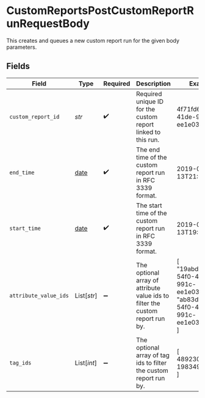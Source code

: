 # CustomReportsPostCustomReportRunRequestBody

This creates and queues a new custom report run for the given body parameters.


## Fields

| Field                                                                              | Type                                                                               | Required                                                                           | Description                                                                        | Example                                                                            |
| ---------------------------------------------------------------------------------- | ---------------------------------------------------------------------------------- | ---------------------------------------------------------------------------------- | ---------------------------------------------------------------------------------- | ---------------------------------------------------------------------------------- |
| `custom_report_id`                                                                 | *str*                                                                              | :heavy_check_mark:                                                                 | Required unique ID for the custom report linked to this run.                       | 4f71fd67-54f0-41de-991c-ee1e031134d1                                               |
| `end_time`                                                                         | [date](https://docs.python.org/3/library/datetime.html#date-objects)               | :heavy_check_mark:                                                                 | The end time of the custom report run in RFC 3339 format.                          | 2019-06-13T21:08:25Z                                                               |
| `start_time`                                                                       | [date](https://docs.python.org/3/library/datetime.html#date-objects)               | :heavy_check_mark:                                                                 | The start time of the custom report run in RFC 3339 format.                        | 2019-06-13T19:08:25Z                                                               |
| `attribute_value_ids`                                                              | List[*str*]                                                                        | :heavy_minus_sign:                                                                 | The optional array of attribute value ids to filter the custom report run by.      | [<br/>"19abdecf-54f0-41de-991c-ee1e031134d1",<br/>"ab83dfce-54f0-41de-991c-ee1e031134d2"<br/>] |
| `tag_ids`                                                                          | List[*int*]                                                                        | :heavy_minus_sign:                                                                 | The optional array of tag ids to filter the custom report run by.                  | [<br/>48923049,<br/>198349<br/>]                                                   |